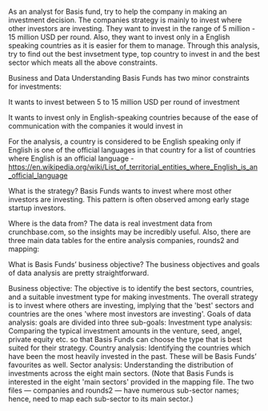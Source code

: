 As an analyst for Basis fund, try to help the company in making an investment decision. The companies strategy is mainly to invest where other investors are investing. They want to invest in the range of 5 million - 15 million USD per round. Also, they want to invest only in a English speaking countries as it is easier for them to manage. Through this analysis, try to find out the best invsetment type, top country to invest in and the best sector which meats all the above constraints.

Business and Data Understanding Basis Funds has two minor constraints for investments:

It wants to invest between 5 to 15 million USD per round of investment

It wants to invest only in English-speaking countries because of the ease of communication with the companies it would invest in

For the analysis, a country is considered to be English speaking only if English is one of the official languages in that country for a list of countries where English is an official language - https://en.wikipedia.org/wiki/List_of_territorial_entities_where_English_is_an_official_language

What is the strategy?
Basis Funds wants to invest where most other investors are investing. This pattern is often observed among early stage startup investors.

Where is the data from?
The data is real investment data from crunchbase.com, so the insights may be incredibly useful. Also, there are three main data tables for the entire analysis companies, rounds2 and mapping:

What is Basis Funds’ business objective?
The business objectives and goals of data analysis are pretty straightforward.

Business objective: The objective is to identify the best sectors, countries, and a suitable investment type for making investments. The overall strategy is to invest where others are investing, implying that the 'best' sectors and countries are the ones 'where most investors are investing'. Goals of data analysis: goals are divided into three sub-goals: Investment type analysis: Comparing the typical investment amounts in the venture, seed, angel, private equity etc. so that Basis Funds can choose the type that is best suited for their strategy. Country analysis: Identifying the countries which have been the most heavily invested in the past. These will be Basis Funds’ favourites as well. Sector analysis: Understanding the distribution of investments across the eight main sectors. (Note that Basis Funds is interested in the eight 'main sectors' provided in the mapping file. The two files — companies and rounds2 — have numerous sub-sector names; hence, need to map each sub-sector to its main sector.)
